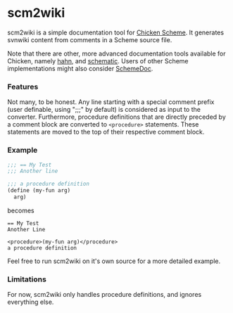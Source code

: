 # scm2wiki

scm2wiki is a simple documentation tool for [Chicken Scheme](https://call-cc.org/). It generates svnwiki content from comments in a Scheme source file.

Note that there are other, more advanced documentation tools available for Chicken, namely [hahn](https://wiki.call-cc.org/eggref/4/hahn), and [schematic](https://wiki.call-cc.org/eggref/4/schematic). Users of other Scheme implementations might also consider [SchemeDoc](http://people.cs.aau.dk/~normark/schemedoc/).

### Features

Not many, to be honest. Any line starting with a special comment prefix (user definable, using ";;;" by default) is considered as input to the converter. Furthermore, procedure definitions that are directly preceded by a comment block are converted to `<procedure>` statements. These statements are moved to the top of their respective comment block.


### Example

```scheme
;;; == My Test
;;; Another line

;;; a procedure definition
(define (my-fun arg)
  arg)
```

becomes

```
== My Test
Another Line

<procedure>(my-fun arg)</procedure>
a procedure definition
```

Feel free to run scm2wiki on it's own source for a more detailed example.

### Limitations

For now, scm2wiki only handles procedure definitions, and ignores everything else.